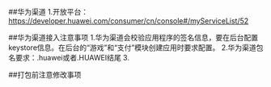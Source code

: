 ##华为渠道
	1.开放平台：https://developer.huawei.com/consumer/cn/console#/myServiceList/52
	





##华为渠道接入注意事项
	1.华为渠道会校验应用程序的签名信息，要在后台配置keystore信息。在后台的“游戏”和“支付”模块创建应用时要求配置。
	2.华为渠道包名要求：.huawei或者.HUAWEI结尾 
	3.




##打包前注意修改事项 
	



